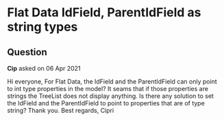 # Flat Data IdField, ParentIdField as string types

## Question

**Cip** asked on 06 Apr 2021

Hi everyone, For Flat Data, the IdField and the ParentIdField can only point to int type properties in the model? It seams that if those properties are strings the TreeList does not display anything. Is there any solution to set the IdField and the ParentIdField to point to properties that are of type string? Thank you. Best regards, Cipri
